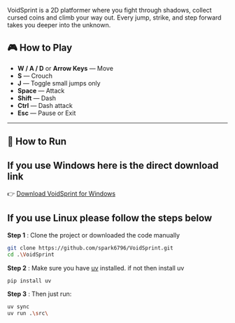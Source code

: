 VoidSprint is a 2D platformer where you fight through shadows, collect cursed coins and climb your way out. Every jump, strike, and step forward takes you deeper into the unknown.

## 🎮 How to Play

- **W / A / D** or **Arrow Keys** — Move
- **S** — Crouch
- **J** — Toggle small jumps only
- **Space** — Attack
- **Shift** — Dash
- **Ctrl** — Dash attack
- **Esc** — Pause or Exit

---

## 🚀 How to Run

## If you use Windows here is the direct download link

👉 [Download VoidSprint for Windows]([https://raw.githubusercontent.com/spark6796/VoidSprint/refs/heads/master/release/windows/VoidSprint.zip](https://github.com/spark6796/VoidSprint/releases/tag/windows))

## If you use Linux please follow the steps below

**Step 1** : Clone the project or downloaded the code manually
```bash
git clone https://github.com/spark6796/VoidSprint.git
cd .\VoidSprint
```

**Step 2** : Make sure you have [uv](https://github.com/astral-sh/uv) installed.
if not then install uv
```bash
pip install uv
```

**Step 3** : Then just run:

```bash
uv sync
uv run .\src\
```
